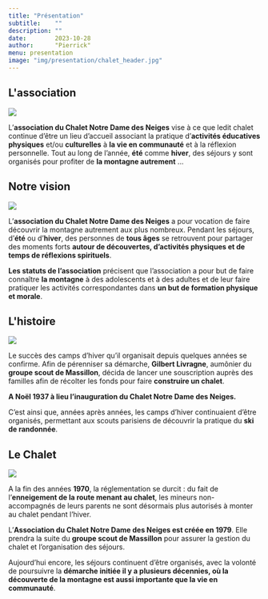 ```yaml
---
title: "Présentation"
subtitle:    ""
description: ""
date:        2023-10-28
author:      "Pierrick"
menu: presentation
image: "img/presentation/chalet_header.jpg"
---
```


## L'association

![](/nouveau-site/img/presentation/rando.jpeg)

L’**association du Chalet Notre Dame des Neiges** vise à ce que ledit chalet continue d’être un lieu d’accueil associant la pratique d’**activités éducatives physiques** et/ou **culturelles** à **la vie en communauté** et à la réflexion personnelle. Tout au long de l’année, **été** comme **hiver**, des séjours y sont organisés pour profiter de **la montagne autrement** ...

## Notre vision

![](/nouveau-site/img/presentation/vue.jpeg)

L’**association du Chalet Notre Dame des Neiges** a pour vocation de faire découvrir la montagne autrement aux plus nombreux. Pendant les séjours, d’**été** ou d’**hiver**, des personnes de **tous âges** se retrouvent pour partager des moments forts **autour de découvertes, d’activités physiques et de temps de réflexions spirituels**.

**Les statuts de l’association** précisent que l’association a pour but de faire connaître **la montagne** à des adolescents et à des adultes et de leur faire pratiquer les activités correspondantes dans **un but de formation physique et morale**.

## L'histoire

![](/nouveau-site/img/presentation/ancien_chalet.jpeg)

Le  succès des camps d’hiver qu’il organisait depuis quelques années se confirme. Afin de pérenniser sa démarche, **Gilbert Livragne**, aumônier du **groupe scout de Massillon**, décida de lancer une souscription auprès des familles afin de récolter les fonds pour faire **construire un chalet**.

**A Noël 1937 à lieu l’inauguration du Chalet Notre Dame des Neiges.**

C’est ainsi que, années après années, les camps d’hiver continuaient d’être organisés, permettant aux scouts parisiens de découvrir la pratique du **ski de randonnée**.

## Le Chalet

![](/nouveau-site/img/presentation/nouveau_chalet.jpeg)

A la fin des années **1970**, la réglementation se durcit : du fait de l’**enneigement de la route menant au chalet**, les mineurs non-accompagnés de leurs parents ne sont désormais plus autorisés à monter au chalet pendant l’hiver.

L’**Association du Chalet Notre Dame des Neiges est créée en 1979**. Elle prendra la suite du **groupe scout de Massillon** pour assurer la gestion du chalet et l’organisation des séjours.

Aujourd’hui encore, les séjours continuent d’être organisés, avec la volonté de poursuivre la **démarche initiée il y a plusieurs décennies, où la découverte de la montagne est aussi importante que la vie en communauté**.
